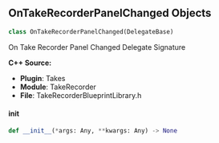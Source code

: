 ## OnTakeRecorderPanelChanged Objects

```python
class OnTakeRecorderPanelChanged(DelegateBase)
```

On Take Recorder Panel Changed  Delegate Signature

**C++ Source:**

- **Plugin**: Takes
- **Module**: TakeRecorder
- **File**: TakeRecorderBlueprintLibrary.h

<a id="unreal.OnTakeRecorderPanelChanged.__init__"></a>

#### __init__

```python
def __init__(*args: Any, **kwargs: Any) -> None
```

<a id="unreal.OnTakeRecorderPreInitialize"></a>